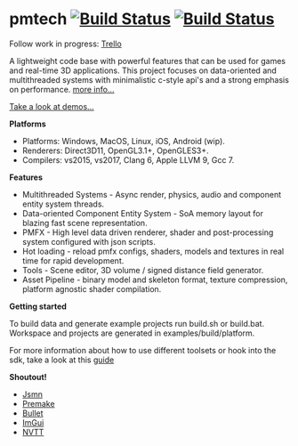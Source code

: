 # pmtech [![Build Status](https://travis-ci.org/polymonster/pmtech.svg?branch=master)](https://travis-ci.org/polymonster/pmtech) [![Build Status](https://ci.appveyor.com/api/projects/status/5n3aguiq1ppjrhws?svg=true)](https://ci.appveyor.com/project/polymonster/pmtech)

Follow work in progress: 
[Trello](https://trello.com/b/ciujzpUT)

A lightweight code base with powerful features that can be used for games and real-time 3D applications. This project focuses on data-oriented and multithreaded systems with minimalistic c-style api's and a strong emphasis on performance. [more info...](https://polymonster.github.io/articles.html)  

[Take a look at demos...](https://polymonster.github.io/index.html)

**Platforms**  
- Platforms: Windows, MacOS, Linux, iOS, Android (wip).   
- Renderers: Direct3D11, OpenGL3.1+, OpenGLES3+.   
- Compilers: vs2015, vs2017, Clang 6, Apple LLVM 9, Gcc 7. 

**Features**  
- Multithreaded Systems - Async render, physics, audio and component entity system threads. 
- Data-oriented Component Entity System - SoA memory layout for blazing fast scene representation.
- PMFX - High level data driven renderer, shader and post-processing system configured with json scripts.
- Hot loading - reload pmfx configs, shaders, models and textures in real time for rapid development.
- Tools - Scene editor, 3D volume / signed distance field generator.
- Asset Pipeline - binary model and skeleton format, texture compression, platform agnostic shader compilation. 

**Getting started** 

To build data and generate example projects run build.sh or build.bat. Workspace and projects are generated in examples/build/platform.

For more information about how to use different toolsets or hook into the sdk, take a look at this [guide](https://polymonster.github.io/articles.html#getting-started)

**Shoutout!**  
- [Jsmn](https://github.com/zserge/jsmn)
- [Premake](https://github.com/premake/premake-core)
- [Bullet](https://github.com/bulletphysics/bullet3)
- [ImGui](https://github.com/ocornut/imgui)
- [NVTT](https://github.com/castano/nvidia-texture-tools)

